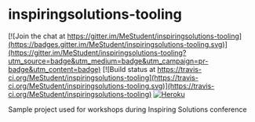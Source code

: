 # inspiringsolutions-tooling

[![Join the chat at https://gitter.im/MeStudent/inspiringsolutions-tooling](https://badges.gitter.im/MeStudent/inspiringsolutions-tooling.svg)](https://gitter.im/MeStudent/inspiringsolutions-tooling?utm_source=badge&utm_medium=badge&utm_campaign=pr-badge&utm_content=badge)
[![Build status at https://travis-ci.org/MeStudent/inspiringsolutions-tooling](https://travis-ci.org/MeStudent/inspiringsolutions-tooling.svg)](https://travis-ci.org/MeStudent/inspiringsolutions-tooling)
[![Heroku](https://heroku-badge.herokuapp.com/?app=safe-shore-31485)](https://safe-shore-31485.herokuapp.com/)

Sample project used for workshops during Inspiring Solutions conference
